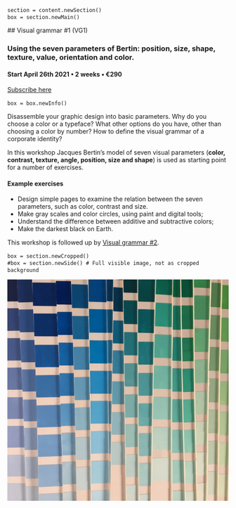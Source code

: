 
<!-- VG1 -->

~~~
section = content.newSection()
box = section.newMain()
~~~
<a name="VG1"/>
## Visual grammar #1 <span class="wcode">(VG1)</span>

### Using the seven parameters of Bertin: position, size, shape, texture, value, orientation and color.

#### Start April 26<span class="sup">th</span> 2021 • 2 weeks • €290

<a href="https://docs.google.com/forms/d/1vLKGROUx03Sm3QGWEwuP1f7Uo1v4qQCmG1FlaxOT88A" target="external">Subscribe here</a>

~~~
box = box.newInfo()
~~~

Disassemble your graphic design into basic parameters. Why do you choose a color or a typeface? What other options do you have, other than choosing a color by number? How to define the visual grammar of a corporate identity?

In this workshop Jacques Bertin’s model of seven visual parameters (**color, contrast, texture, angle, position, size and shape**) is used as starting point for a number of exercises.

#### Example exercises

* Design simple pages to examine the relation between the seven parameters, such as color, contrast and size.
* Make gray scales and color circles, using paint and digital tools; 
* Understand the difference between additive and subtractive colors;
* Make the darkest black on Earth.

This workshop is followed up by [Visual grammar #2](#VG2).

~~~
box = section.newCropped()
#box = section.newSide() # Full visible image, not as cropped background

~~~

<!--
![cover y=top](images/01_Instagram_FewSpaces_6.jpg)
-->
![cover y=top](images/IMG_8940.jpg)

<!--
## <a href="https://docs.google.com/forms/d/1vLKGROUx03Sm3QGWEwuP1f7Uo1v4qQCmG1FlaxOT88A" style="color:#F54C0A" target="external">Subscribe here</a>
-->
